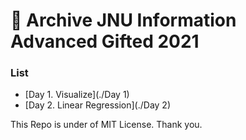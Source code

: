# :floppy_disk: Archive JNU Information Advanced Gifted 2021

### List

- [Day 1. Visualize](./Day 1)
- [Day 2. Linear Regression](./Day 2)

This Repo is under of MIT License. Thank you.
